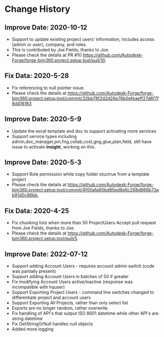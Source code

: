 # Change History
## Improve Date: 2020-10-12
- Support to update existing project users' information, includes access (admin or user), company, and roles.
- This is contributed by Joe Fields, thanks to Joe.
- Please check the details at PR #10 https://github.com/Autodesk-Forge/forge-bim360.project.setup.tool/pull/10.

## Fix Data: 2020-5-28
- Fix referencing to null pointer issue.
- Please check the details at https://github.com/Autodesk-Forge/forge-bim360.project.setup.tool/commit/32bb78f2d2d28e78b0efeaeff27d6f7f8d416183 

## Improve Date: 2020-5-9
- Update the excel template and doc to support activating more services
- Support service types including admin,doc_manager,pm,fng,collab,cost,gng,glue,plan,field, still have issue to activate **insight**, working on this.

## Improve Date: 2020-5-3
- Support Role permission while copy folder stuctrue from a template project
- Please check the details at https://github.com/Autodesk-Forge/forge-bim360.project.setup.tool/commit/4f00afa60bd85ed8e6c268d866b73ab91d0c86bb, 

## Fix Data: 2020-4-25
- Fix chunking lists when more than 50 ProjectUsers
Accept pull request from Joe Fields, thanks to Joe.
- Please check the details at https://github.com/Autodesk-Forge/forge-bim360.project.setup.tool/pull/5

## Improve Date: 2022-07-12
- Support adding Account Users - requires account admin switch (code was partially present)
- Support adding Account Users in batches of 50 if greater
- Fix modifying Account Users active/inactive (response was incompatible with hquser)
- Support Exporting Project Users - command line switches changed to differentiate project and account users
- Support Exporting All Projects, rather than only select list
- Exports are no longer random, rather overwrite.
- Fix handling of API's that output ISO 8601 datetime while other API's are string datetime
- Fix GetStringOrNull handles null objects
- Added more logging